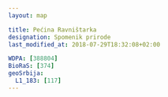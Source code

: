 ```yaml
---
layout: map

title: Pećina Ravništarka
designation: Spomenik prirode
last_modified_at: 2018-07-29T18:32:08+02:00

WDPA: [388804]
BioRaS: [374]
geoSrbija:
  L1_183: [117]
---
```

